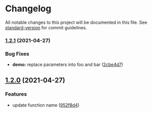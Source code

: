 # Changelog

All notable changes to this project will be documented in this file. See [standard-version](https://github.com/conventional-changelog/standard-version) for commit guidelines.

### [1.2.1](https://github.com/wwwx/url-params/compare/v1.2.0...v1.2.1) (2021-04-27)


### Bug Fixes

* **demo:** replace parameters into foo and bar ([2cbe4d7](https://github.com/wwwx/url-params/commit/2cbe4d7649abdf11617bde18edee6a55e41ee0b0))

## [1.2.0](https://github.com/wwwx/url-params/compare/v1.1.2...v1.2.0) (2021-04-27)


### Features

* update function name ([952f8d4](https://github.com/wwwx/url-params/commit/952f8d4a5e8eced5a45c29f473234cd71c62d084))
